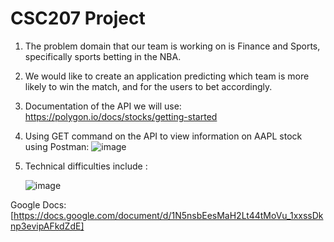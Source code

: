 # CSC207 Project
1) The problem domain that our team is working on is Finance and Sports, specifically sports betting in the NBA.
2) We would like to create an application predicting which team is more likely to win the match, and for the users to bet accordingly.
4) Documentation of the API we will use: https://polygon.io/docs/stocks/getting-started
5) Using GET command on the API to view information on AAPL stock using Postman:
![image](https://github.com/luwaidev/CSC207/assets/118492882/18a1e0bc-7721-4e7b-b6c0-211ed01998fd)
 
7) Technical difficulties include :
     
     ![image](https://github.com/luwaidev/CSC207/assets/110574156/459a5a83-0c89-45b8-ba66-905271f8f68c)

Google Docs: [https://docs.google.com/document/d/1N5nsbEesMaH2Lt44tMoVu_1xxssDknp3evipAFkdZdE]
